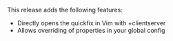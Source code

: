 This release adds the following features:

* Directly opens the quickfix in Vim with +clientserver
* Allows overriding of properties in your global config

